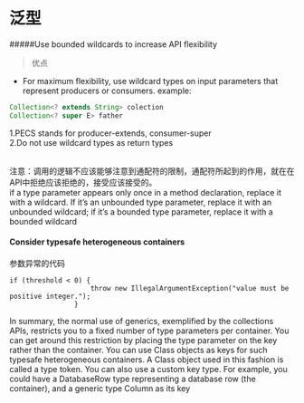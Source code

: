 泛型
===========
#####Use bounded wildcards to increase API flexibility

> 优点

* For maximum flexibility, use wildcard types on input parameters that represent producers or consumers. example:
    
 ```java
 Collection<? extends String> colection
 Collection<? super E> father
 ```
 
1.PECS stands for producer-extends, consumer-super
<br/>
2.Do not use wildcard types as return types

<br/>
注意：调用的逻辑不应该能够注意到通配符的限制，通配符所起到的作用，就在在API中拒绝应该拒绝的，接受应该接受的。

<br/>
if a type parameter appears only once in a method declaration, replace it with
a wildcard. If it’s an unbounded type parameter, replace it with an unbounded
wildcard; if it’s a bounded type parameter, replace it with a bounded wildcard



#### Consider typesafe heterogeneous containers
参数异常的代码
~~~~~~~~~~~~~~~~~~~~~~~~~~~~~~~~~~~~~~~~~~~~~
if (threshold < 0) {
                    throw new IllegalArgumentException("value must be positive integer.");
                }
~~~~~~~~~~~~~~~~~~~~~~~~~~~~~~~~~~~~~~~~~~~~~~~~~~

In summary, the normal use of generics, exemplified by the collections APIs,
restricts you to a fixed number of type parameters per container. You can get
around this restriction by placing the type parameter on the key rather than the
container. You can use Class objects as keys for such typesafe heterogeneous
containers. A Class object used in this fashion is called a type token. You can also
use a custom key type. For example, you could have a DatabaseRow type representing a database row (the container), and a generic type Column<T> as its key

